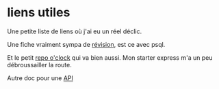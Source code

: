 # liens utiles

Une petite liste de liens où j'ai eu un réel déclic.

Une fiche vraiment sympa de [révision](https://blog.pagesd.info/2019/09/21/crud-avec-express-postgresql-10-etapes/), est ce avec psql.

Et le petit [repo o'clock](https://github.com/O-clock-Zagreus/red-meyclem-trombinoclock) qui va bien aussi. Mon starter express m'a un peu débroussailler la route.

Autre doc pour une [API](https://ishan02016.medium.com/creating-your-api-with-node-express-and-postgres-a50eb47451a2)
